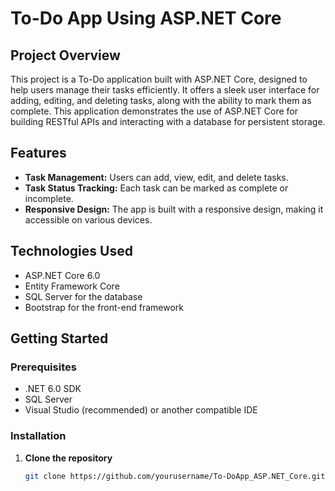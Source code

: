 # To-Do App Using ASP.NET Core

## Project Overview

This project is a To-Do application built with ASP.NET Core, designed to help users manage their tasks efficiently. It offers a sleek user interface for adding, editing, and deleting tasks, along with the ability to mark them as complete. This application demonstrates the use of ASP.NET Core for building RESTful APIs and interacting with a database for persistent storage.

## Features

- **Task Management:** Users can add, view, edit, and delete tasks.
- **Task Status Tracking:** Each task can be marked as complete or incomplete.
- **Responsive Design:** The app is built with a responsive design, making it accessible on various devices.

## Technologies Used

- ASP.NET Core 6.0
- Entity Framework Core
- SQL Server for the database
- Bootstrap for the front-end framework

## Getting Started

### Prerequisites

- .NET 6.0 SDK
- SQL Server
- Visual Studio (recommended) or another compatible IDE

### Installation

1. **Clone the repository**

   ```bash
   git clone https://github.com/yourusername/To-DoApp_ASP.NET_Core.git
